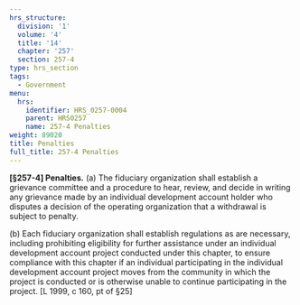 ```yaml
---
hrs_structure:
  division: '1'
  volume: '4'
  title: '14'
  chapter: '257'
  section: 257-4
type: hrs_section
tags:
  - Government
menu:
  hrs:
    identifier: HRS_0257-0004
    parent: HRS0257
    name: 257-4 Penalties
weight: 89020
title: Penalties
full_title: 257-4 Penalties
---
```

**[§257-4] Penalties.** (a) The fiduciary organization shall establish a grievance committee and a procedure to hear, review, and decide in writing any grievance made by an individual development account holder who disputes a decision of the operating organization that a withdrawal is subject to penalty.

(b) Each fiduciary organization shall establish regulations as are necessary, including prohibiting eligibility for further assistance under an individual development account project conducted under this chapter, to ensure compliance with this chapter if an individual participating in the individual development account project moves from the community in which the project is conducted or is otherwise unable to continue participating in the project. [L 1999, c 160, pt of §25]